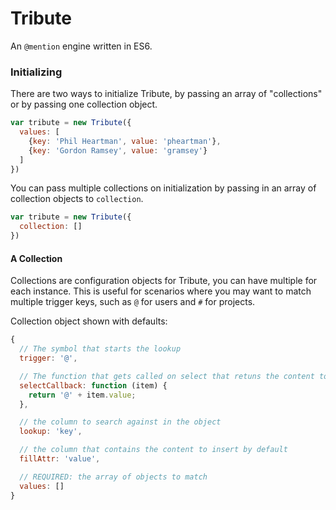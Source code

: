 # Tribute
An `@mention` engine written in ES6.

### Initializing
There are two ways to initialize Tribute, by passing an array of "collections" or by passing one collection object.

```js
var tribute = new Tribute({
  values: [
    {key: 'Phil Heartman', value: 'pheartman'},
    {key: 'Gordon Ramsey', value: 'gramsey'}
  ]
})
```

You can pass multiple collections on initialization by passing in an array of collection objects to `collection`.

```js
var tribute = new Tribute({
  collection: []
})
```

#### A Collection
Collections are configuration objects for Tribute, you can have multiple for each instance. This is useful for scenarios where you may want to match multiple trigger keys, such as `@` for users and `#` for projects.


Collection object shown with defaults:
```js
{
  // The symbol that starts the lookup
  trigger: '@',

  // The function that gets called on select that retuns the content to insert
  selectCallback: function (item) {
    return '@' + item.value;
  },

  // the column to search against in the object
  lookup: 'key',

  // the column that contains the content to insert by default
  fillAttr: 'value',

  // REQUIRED: the array of objects to match
  values: []
}
```
